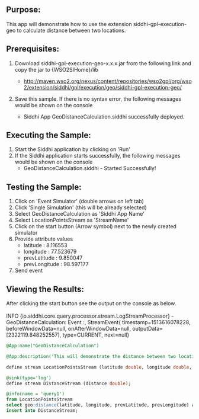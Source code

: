 
## Purpose:
This app will demonstrate how to use the extension siddhi-gpl-execution-geo to calculate distance between two locations.

## Prerequisites:
1. Download siddhi-gpl-execution-geo-x.x.x.jar from the following link and copy the jar to  {WSO2SIHome}/lib
    - http://maven.wso2.org/nexus/content/repositories/wso2gpl/org/wso2/extension/siddhi/gpl/execution/geo/siddhi-gpl-execution-geo/

2. Save this sample. If there is no syntax error, the following messages would be shown on the console
    - Siddhi App GeoDistanceCalculation.siddhi successfully deployed.

## Executing the Sample:
1. Start the Siddhi application by clicking on 'Run'
2. If the Siddhi application starts successfully, the following messages would be shown on the console
    * GeoDistanceCalculation.siddhi - Started Successfully!

## Testing the Sample:
1. Click on 'Event Simulator' (double arrows on left tab)
2. Click 'Single Simulation' (this will be already selected)
3. Select GeoDistanceCalculation as 'Siddhi App Name'
4. Select LocationPointsStream as 'StreamName'
5. Click on the start button (Arrow symbol) next to the newly created simulator
6. Provide attribute values
    - latitude : 8.116553
    - longitude : 77.523679
    - prevLatitude : 9.850047
    - prevLongitude : 98.597177
7. Send event

## Viewing the Results:
After clicking the start button see the output on the console as below.<br/><br/>
INFO {io.siddhi.core.query.processor.stream.LogStreamProcessor} - GeoDistanceCalculation: Event :, StreamEvent{ timestamp=1513616078228, beforeWindowData=null, onAfterWindowData=null, outputData=[2322119.848252557], type=CURRENT, next=null}


```sql
@App:name("GeoDistanceCalculation")

@App:description('This will demonstrate the distance between two locations')

define stream LocationPointsStream (latitude double, longitude double, prevLatitude double, prevLongitude double);

@sink(type='log')
define stream DistanceStream (distance double);

@info(name = 'query1')
from LocationPointsStream
select geo:distance(latitude, longitude, prevLatitude, prevLongitude) as distance
insert into DistanceStream;
```
